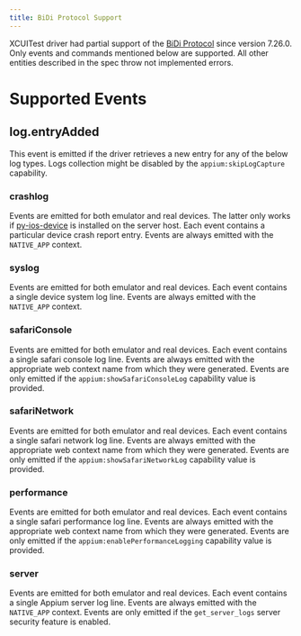 ```yaml
---
title: BiDi Protocol Support
---
```


XCUITest driver had partial support of the [BiDi Protocol](https://w3c.github.io/webdriver-bidi/) since version 7.26.0.
Only events and commands mentioned below are supported.
All other entities described in the spec throw not implemented errors.

# Supported Events

## log.entryAdded

This event is emitted if the driver retrieves a new entry for any of the below log types. Logs collection might be disabled by the `appium:skipLogCapture` capability.

### crashlog

Events are emitted for both emulator and real devices. The latter only works if [py-ios-device](hhttps://github.com/YueChen-C/py-ios-device) is installed on the server host. Each event contains a particular device crash report entry.
Events are always emitted with the `NATIVE_APP` context.

### syslog

Events are emitted for both emulator and real devices. Each event contains a single device system log line.
Events are always emitted with the `NATIVE_APP` context.

### safariConsole

Events are emitted for both emulator and real devices. Each event contains a single safari console log line.
Events are always emitted with the appropriate web context name from which they were generated.
Events are only emitted if the `appium:showSafariConsoleLog` capability value is provided.

### safariNetwork

Events are emitted for both emulator and real devices. Each event contains a single safari network log line.
Events are always emitted with the appropriate web context name from which they were generated.
Events are only emitted if the `appium:showSafariNetworkLog` capability value is provided.

### performance

Events are emitted for both emulator and real devices. Each event contains a single safari performance log line.
Events are always emitted with the appropriate web context name from which they were generated.
Events are only emitted if the `appium:enablePerformanceLogging` capability value is provided.

### server

Events are emitted for both emulator and real devices. Each event contains a single Appium server log line.
Events are always emitted with the `NATIVE_APP` context.
Events are only emitted if the `get_server_logs` server security feature is enabled.

